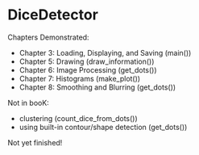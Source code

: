 # DiceDetector

Chapters Demonstrated:
- Chapter 3: Loading, Displaying, and Saving (main())
- Chapter 5: Drawing (draw_information())
- Chapter 6: Image Processing (get_dots())
- Chapter 7: Histograms (make_plot())
- Chapter 8: Smoothing and Blurring (get_dots())

Not in booK:
- clustering (count_dice_from_dots())
- using built-in contour/shape detection (get_dots())

Not yet finished!
